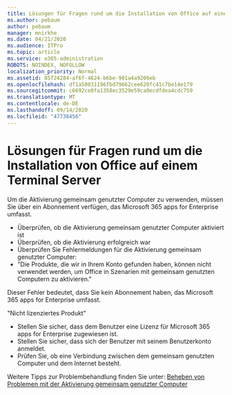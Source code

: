 ```yaml
---
title: Lösungen für Fragen rund um die Installation von Office auf einem Terminal Server
ms.author: pebaum
author: pebaum
manager: mnirkhe
ms.date: 04/21/2020
ms.audience: ITPro
ms.topic: article
ms.service: o365-administration
ROBOTS: NOINDEX, NOFOLLOW
localization_priority: Normal
ms.assetid: 85f24284-af6f-4624-b6be-901a4a9206eb
ms.openlocfilehash: df1a50031196fbd79662cee620fc41c7be14e179
ms.sourcegitcommit: c6692ce0fa1358ec3529e59ca0ecdfdea4cdc759
ms.translationtype: MT
ms.contentlocale: de-DE
ms.lasthandoff: 09/14/2020
ms.locfileid: "47738456"
---
```

# <a name="solutions-for-issues-around-installing-office-on-a-terminal-server"></a>Lösungen für Fragen rund um die Installation von Office auf einem Terminal Server

Um die Aktivierung gemeinsam genutzter Computer zu verwenden, müssen Sie über ein Abonnement verfügen, das Microsoft 365 apps for Enterprise umfasst.
  
- Überprüfen, ob die Aktivierung gemeinsam genutzter Computer aktiviert ist
- Überprüfen, ob die Aktivierung erfolgreich war
- Überprüfen Sie Fehlermeldungen für die Aktivierung gemeinsam genutzter Computer:
- "Die Produkte, die wir in Ihrem Konto gefunden haben, können nicht verwendet werden, um Office in Szenarien mit gemeinsam genutzten Computern zu aktivieren."
  
Dieser Fehler bedeutet, dass Sie kein Abonnement haben, das Microsoft 365 apps for Enterprise umfasst.

"Nicht lizenziertes Produkt"

- Stellen Sie sicher, dass dem Benutzer eine Lizenz für Microsoft 365 apps for Enterprise zugewiesen ist.
- Stellen Sie sicher, dass sich der Benutzer mit seinem Benutzerkonto anmeldet.
- Prüfen Sie, ob eine Verbindung zwischen dem gemeinsam genutzten Computer und dem Internet besteht.

Weitere Tipps zur Problembehandlung finden Sie unter: [Beheben von Problemen mit der Aktivierung gemeinsam genutzter Computer](https://docs.microsoft.com/DeployOffice/troubleshoot-shared-computer-activation)